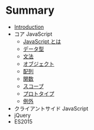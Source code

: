 # Summary

* [Introduction](README.md)
* コア JavaScript
  * [JavaScript とは](core/01_what.md)
  * [データ型](core/02_type.md)
  * [文法](core/03_syntax.md)
  * [オブジェクト](core/04_object.md)
  * [配列](core/05_array.md)
  * [関数](core/06_function.md)
  * [スコープ](core/07_scope.md)
  * [プロトタイプ](core/08_prototype.md)
  * [例外](core/09_exception.md)
* クライアントサイド JavaScript
* jQuery
* ES2015
